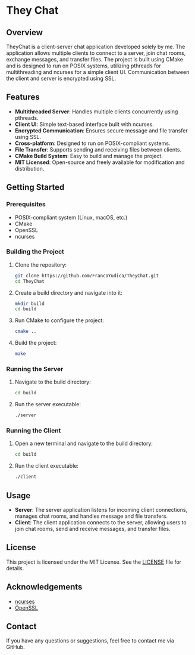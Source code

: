 # They Chat

## Overview

TheyChat is a client-server chat application developed solely by me. The application allows multiple clients to connect to a server, join chat rooms, exchange messages, and transfer files. The project is built using CMake and is designed to run on POSIX systems, utilizing pthreads for multithreading and ncurses for a simple client UI. Communication between the client and server is encrypted using SSL.

## Features

- **Multithreaded Server**: Handles multiple clients concurrently using pthreads.
- **Client UI**: Simple text-based interface built with ncurses.
- **Encrypted Communication**: Ensures secure message and file transfer using SSL.
- **Cross-platform**: Designed to run on POSIX-compliant systems.
- **File Transfer**: Supports sending and receiving files between clients.
- **CMake Build System**: Easy to build and manage the project.
- **MIT Licensed**: Open-source and freely available for modification and distribution.

## Getting Started

### Prerequisites

- POSIX-compliant system (Linux, macOS, etc.)
- CMake
- OpenSSL
- ncurses

### Building the Project

1. Clone the repository:
    ```sh
    git clone https://github.com/FrancoYudica/TheyChat.git
    cd TheyChat
    ```

2. Create a build directory and navigate into it:
    ```sh
    mkdir build
    cd build
    ```

3. Run CMake to configure the project:
    ```sh
    cmake ..
    ```

4. Build the project:
    ```sh
    make
    ```

### Running the Server

1. Navigate to the build directory:
    ```sh
    cd build
    ```

2. Run the server executable:
    ```sh
    ./server
    ```

### Running the Client

1. Open a new terminal and navigate to the build directory:
    ```sh
    cd build
    ```

2. Run the client executable:
    ```sh
    ./client
    ```

## Usage

- **Server**: The server application listens for incoming client connections, manages chat rooms, and handles message and file transfers.
- **Client**: The client application connects to the server, allowing users to join chat rooms, send and receive messages, and transfer files.

## License

This project is licensed under the MIT License. See the [LICENSE](LICENSE) file for details.

## Acknowledgements

- [ncurses](https://invisible-island.net/ncurses/)
- [OpenSSL](https://www.openssl.org/)

## Contact

If you have any questions or suggestions, feel free to contact me via GitHub.